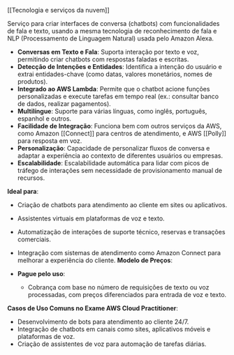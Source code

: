 [[Tecnologia e serviços da nuvem]]

Serviço para criar interfaces de conversa (chatbots) com funcionalidades de fala e texto, usando a mesma tecnologia de reconhecimento de fala e NLP (Processamento de Linguagem Natural) usada pelo Amazon Alexa.
- **Conversas em Texto e Fala**: Suporta interação por texto e voz, permitindo criar chatbots com respostas faladas e escritas.
- **Detecção de Intenções e Entidades**: Identifica a intenção do usuário e extrai entidades-chave (como datas, valores monetários, nomes de produtos).
- **Integrado ao AWS Lambda**: Permite que o chatbot acione funções personalizadas e execute tarefas em tempo real (ex.: consultar banco de dados, realizar pagamentos).
- **Multilíngue**: Suporte para várias línguas, como inglês, português, espanhol e outros.
- **Facilidade de Integração**: Funciona bem com outros serviços da AWS, como Amazon [[Connect]] para centros de atendimento, e AWS [[Polly]] para resposta em voz.
- **Personalização**: Capacidade de personalizar fluxos de conversa e adaptar a experiência ao contexto de diferentes usuários ou empresas.
- **Escalabilidade**: Escalabilidade automática para lidar com picos de tráfego de interações sem necessidade de provisionamento manual de recursos.

**Ideal para**:

- Criação de chatbots para atendimento ao cliente em sites ou aplicativos.
- Assistentes virtuais em plataformas de voz e texto.
- Automatização de interações de suporte técnico, reservas e transações comerciais.
- Integração com sistemas de atendimento como Amazon Connect para melhorar a experiência do cliente.
**Modelo de Preços**:

- **Pague pelo uso**:
    - Cobrança com base no número de requisições de texto ou voz processadas, com preços diferenciados para entrada de voz e texto.

**Casos de Uso Comuns no Exame AWS Cloud Practitioner**:

- Desenvolvimento de bots para atendimento ao cliente 24/7.
- Integração de chatbots em canais como sites, aplicativos móveis e plataformas de voz.
- Criação de assistentes de voz para automação de tarefas diárias.